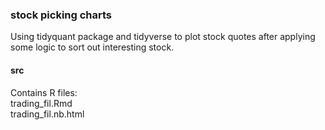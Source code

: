 ### stock picking charts ###

Using tidyquant package and tidyverse to plot stock quotes after applying some logic to sort out interesting stock.  

#### src ####  
Contains R files:  
trading_fil.Rmd </br>
trading_fil.nb.html
